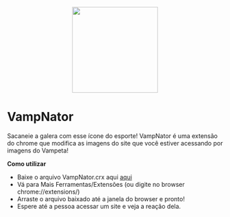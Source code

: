<p align="center">
  <img src ="http://paulooliveira.s3-sa-east-1.amazonaws.com/portfolios/avatars/000/000/022/original/modelo_imagem_portfolio.png?1497320084" width="200px" />
</p>

# VampNator
Sacaneie a galera com esse ícone do esporte! VampNator é uma extensão do chrome que modifica as imagens do site que você estiver acessando por imagens do Vampeta!

**Como utilizar**
* Baixe o arquivo VampNator.crx aqui <a href="http://paulooliveira.herokuapp.com/" target="_blank">aqui</a>
* Vá para Mais Ferramentas/Extensões (ou digite no browser chrome://extensions/)
* Arraste o arquivo baixado até a janela do browser e pronto!
* Espere até a pessoa acessar um site e veja a reação dela.
